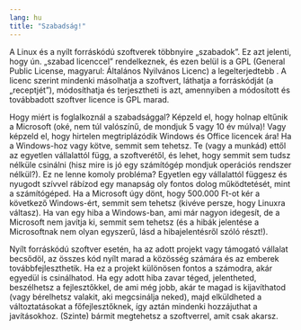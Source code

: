 ```yaml
---
lang: hu
title: "Szabadság!"
---
```


A Linux és a nyílt forráskódú szoftverek többnyire „szabadok”. Ez azt jelenti, hogy ún. „szabad licenccel” rendelkeznek, és ezen belül is a GPL (General Public License, magyarul: Általános Nyilvános Licenc) a legelterjedtebb . A licenc szerint mindenki másolhatja a szoftvert, láthatja a forráskódját (a „receptjét”), módosíthatja és terjesztheti is azt, amennyiben a módosított és továbbadott szoftver licence is GPL marad.

Hogy miért is foglalkoznál a szabadsággal? Képzeld el, hogy holnap eltűnik a Microsoft (oké, nem túl valószínű, de mondjuk 5 vagy 10 év múlva)! Vagy képzeld el, hogy hirtelen megtriplázódik Windows és Office licencek ára! Ha a Windows-hoz vagy kötve, semmit sem tehetsz. Te (vagy a munkád) ettől az egyetlen vállalattól függ, a szoftverétől, és lehet, hogy semmit sem tudsz nélküle csinálni (hisz mire is jó egy számítógép mondjuk operációs rendszer nélkül?). Ez ne lenne komoly probléma? Egyetlen egy vállalattól függesz és nyugodt szívvel rábízod egy manapság oly fontos dolog működtetését, mint a számítógéped. Ha a Microsoft úgy dönt, hogy 500.000 Ft-ot kér a következő Windows-ért, semmit sem tehetsz (kivéve persze, hogy Linuxra váltasz). Ha van egy hiba a Windows-ban, ami már nagyon idegesít, de a Microsoft nem javítja ki, semmit sem tehetsz (és a hibák jelentése a Microsoftnak nem olyan egyszerű, lásd a hibajelentésről szóló részt!).

Nyílt forráskódú szoftver esetén, ha az adott projekt vagy támogató vállalat becsődöl, az összes kód nyílt marad a közösség számára és az emberek továbbfejleszthetik. Ha ez a projekt különösen fontos a számodra, akár egyedül is csinálhatod. Ha egy adott hiba zavar téged, jelentheted, beszélhetsz a fejlesztőkkel, de ami még jobb, akár te magad is kijavíthatod (vagy bérelhetsz valakit, aki megcsinálja neked), majd elküldheted a változtatásokat a főfejlesztőknek, így aztán mindenki hozzájuthat a javításokhoz. (Szinte) bármit megtehetsz a szoftverrel, amit csak akarsz.




